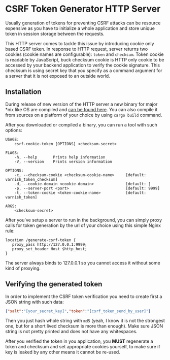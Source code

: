 CSRF Token Generator HTTP Server
================================

Usually generation of tokens for preventing CSRF attacks can be resource expensive as you have to initialize a whole application and store unique token in session storage between the requests. 

This HTTP server comes to tackle this issue by introducing cookie only based CSRF token. In response to HTTP request, server returns two cookies (cookie names are configurable): `token` and `checksum`. Token cookie is readable by JavaScript, buck checksum cookie is HTTP only cookie to be accessed by your backend application to verify the cookie signature.
This checksum is using secret key that you specify as a command argument for a server that it is not exposed to an outside world.

Installation
------------
During release of new version of the HTTP server a new binary for major *nix like OS are compiled and [can be found here](https://github.com/EcomDev/csrf-cookie-token-generator/releases/latest). You can also compile it from sources on a platform of your choice by using `cargo build` command.

After you downloaded or compiled a binary, you can run a tool with such options:

```
USAGE:
    csrf-cookie-token [OPTIONS] <checksum-secret>

FLAGS:
    -h, --help       Prints help information
    -V, --version    Prints version information

OPTIONS:
    -c, --checksum-cookie <checksum-cookie-name>     [default: varnish_token_checksum]
    -d, --cookie-domain <cookie-domain>              [default: ]
    -p, --server-port <port>                         [default: 9999]
    -t, --token-cookie <token-cookie-name>           [default: varnish_token]

ARGS:
    <checksum-secret> 
```

After you've setup a server to run in the background, you can simply proxy calls for token generation by the url of your choice using this simple Nginx rule:

```
location /generate-csrf-token {
   proxy_pass http://127.0.0.1:9999;
   proxy_set_header Host $http_host;
}
```

The server always binds to 127.0.0.1 so you cannot access it without some kind of proxying. 

Verifying the generated token
-----------------------------

In order to implement the CSRF token verification you need to create first a JSON string with such data:

```json
{"salt":"[your_secret_key]","token":"[csrf_token_send_by_user]"}
```

Then you just hash whole string with `md5` (yeah, I know it is not the strongest one, but for a short lived checksum is more than enough). Make sure JSON string is not pretty printed and does not have any whitespaces.

After you verified the token in you application, you **MUST** regenerate a token and checksum and set appropriate cookies yourself, to make sure if key is leaked by any other means it cannot be re-used.


